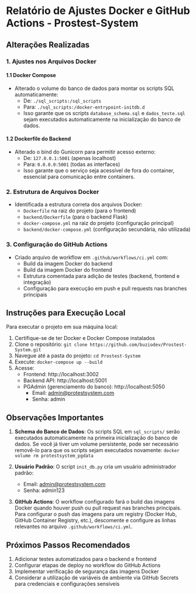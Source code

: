 # Relatório de Ajustes Docker e GitHub Actions - Prostest-System

## Alterações Realizadas

### 1. Ajustes nos Arquivos Docker

#### 1.1 Docker Compose
- Alterado o volume do banco de dados para montar os scripts SQL automaticamente:
  - De: `./sql_scripts:/sql_scripts`
  - Para: `./sql_scripts:/docker-entrypoint-initdb.d`
  - Isso garante que os scripts `database_schema.sql` e `dados_teste.sql` sejam executados automaticamente na inicialização do banco de dados.

#### 1.2 Dockerfile do Backend
- Alterado o bind do Gunicorn para permitir acesso externo:
  - De: `127.0.0.1:5001` (apenas localhost)
  - Para: `0.0.0.0:5001` (todas as interfaces)
  - Isso garante que o serviço seja acessível de fora do container, essencial para comunicação entre containers.

### 2. Estrutura de Arquivos Docker
- Identificada a estrutura correta dos arquivos Docker:
  - `Dockerfile` na raiz do projeto (para o frontend)
  - `backend/Dockerfile` (para o backend Flask)
  - `docker-compose.yml` na raiz do projeto (configuração principal)
  - `backend/docker-compose.yml` (configuração secundária, não utilizada)

### 3. Configuração do GitHub Actions
- Criado arquivo de workflow em `.github/workflows/ci.yml` com:
  - Build da imagem Docker do backend
  - Build da imagem Docker do frontend
  - Estrutura comentada para adição de testes (backend, frontend e integração)
  - Configuração para execução em push e pull requests nas branches principais

## Instruções para Execução Local

Para executar o projeto em sua máquina local:

1. Certifique-se de ter Docker e Docker Compose instalados
2. Clone o repositório: `git clone https://github.com/buziodev/Prostest-System.git`
3. Navegue até a pasta do projeto: `cd Prostest-System`
4. Execute: `docker-compose up --build`
5. Acesse:
   - Frontend: http://localhost:3002
   - Backend API: http://localhost:5001
   - PGAdmin (gerenciamento do banco): http://localhost:5050
     - Email: admin@protestsystem.com
     - Senha: admin

## Observações Importantes

1. **Schema do Banco de Dados**: Os scripts SQL em `sql_scripts/` serão executados automaticamente na primeira inicialização do banco de dados. Se você já tiver um volume persistente, pode ser necessário removê-lo para que os scripts sejam executados novamente: `docker volume rm protestsystem_pgdata`

2. **Usuário Padrão**: O script `init_db.py` cria um usuário administrador padrão:
   - Email: admin@protestsystem.com
   - Senha: admin123

3. **GitHub Actions**: O workflow configurado fará o build das imagens Docker quando houver push ou pull request nas branches principais. Para configurar o push das imagens para um registry (Docker Hub, GitHub Container Registry, etc.), descomente e configure as linhas relevantes no arquivo `.github/workflows/ci.yml`.

## Próximos Passos Recomendados

1. Adicionar testes automatizados para o backend e frontend
2. Configurar etapas de deploy no workflow do GitHub Actions
3. Implementar verificação de segurança das imagens Docker
4. Considerar a utilização de variáveis de ambiente via GitHub Secrets para credenciais e configurações sensíveis
